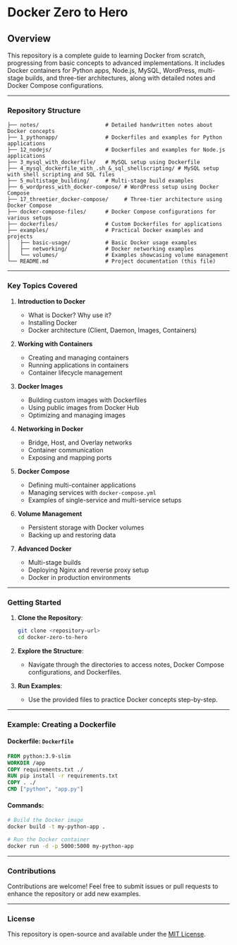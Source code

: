 # Docker Zero to Hero

## Overview

This repository is a complete guide to learning Docker from scratch, progressing from basic concepts to advanced implementations. It includes Docker containers for Python apps, Node.js, MySQL, WordPress, multi-stage builds, and three-tier architectures, along with detailed notes and Docker Compose configurations.

---

### Repository Structure

```plaintext
├── notes/                     # Detailed handwritten notes about Docker concepts
├── 1_pythonapp/               # Dockerfiles and examples for Python applications
├── 12_nodejs/                 # Dockerfiles and examples for Node.js applications
├── 3_mysql_with_dockerfile/   # MySQL setup using Dockerfile
├── 4_mysql_dockerfile_with_.sh_&_sql_shellscripting/ # MySQL setup with shell scripting and SQL files
├── 5_multistage_building/     # Multi-stage build examples
├── 6_wordpress_with_docker-compose/ # WordPress setup using Docker Compose
├── 17_threetier_docker-compose/     # Three-tier architecture using Docker Compose
├── docker-compose-files/      # Docker Compose configurations for various setups
├── dockerfiles/               # Custom Dockerfiles for applications
├── examples/                  # Practical Docker examples and projects
│   ├── basic-usage/           # Basic Docker usage examples
│   ├── networking/            # Docker networking examples
│   └── volumes/               # Examples showcasing volume management
└── README.md                  # Project documentation (this file)
```

---

### Key Topics Covered

1. **Introduction to Docker**
   - What is Docker? Why use it?
   - Installing Docker
   - Docker architecture (Client, Daemon, Images, Containers)

2. **Working with Containers**
   - Creating and managing containers
   - Running applications in containers
   - Container lifecycle management

3. **Docker Images**
   - Building custom images with Dockerfiles
   - Using public images from Docker Hub
   - Optimizing and managing images

4. **Networking in Docker**
   - Bridge, Host, and Overlay networks
   - Container communication
   - Exposing and mapping ports

5. **Docker Compose**
   - Defining multi-container applications
   - Managing services with `docker-compose.yml`
   - Examples of single-service and multi-service setups

6. **Volume Management**
   - Persistent storage with Docker volumes
   - Backing up and restoring data

7. **Advanced Docker**
   - Multi-stage builds
   - Deploying Nginx and reverse proxy setup
   - Docker in production environments

---

### Getting Started

1. **Clone the Repository**:
   ```bash
   git clone <repository-url>
   cd docker-zero-to-hero
   ```

2. **Explore the Structure**:
   - Navigate through the directories to access notes, Docker Compose configurations, and Dockerfiles.

3. **Run Examples**:
   - Use the provided files to practice Docker concepts step-by-step.

---

### Example: Creating a Dockerfile

#### Dockerfile: `Dockerfile`
```dockerfile
FROM python:3.9-slim
WORKDIR /app
COPY requirements.txt ./
RUN pip install -r requirements.txt
COPY . ./
CMD ["python", "app.py"]
```

#### Commands:
```bash
# Build the Docker image
docker build -t my-python-app .

# Run the Docker container
docker run -d -p 5000:5000 my-python-app
```

---

### Contributions

Contributions are welcome! Feel free to submit issues or pull requests to enhance the repository or add new examples.

---

### License

This repository is open-source and available under the [MIT License](LICENSE).
